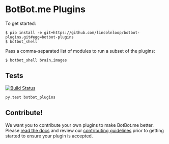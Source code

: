 # BotBot.me Plugins

To get started:

```
$ pip install -e git+https://github.com/lincolnloop/botbot-plugins.git#egg=botbot-plugins
$ botbot_shell
```

Pass a comma-separated list of modules to run a subset of the plugins:

```
$ botbot_shell brain,images
```

## Tests

[![Build Status](https://api.travis-ci.org/lincolnloop/botbot-plugins.png)](https://travis-ci.org/lincolnloop/botbot-plugins)

```
py.test botbot_plugins
```

## Contribute!

We want you to contribute your own plugins to make BotBot.me better. Please [read the docs](https://github.com/lincolnloop/botbot-plugins/blob/master/DOCS.md) and review our [contributing guidelines](https://github.com/lincolnloop/botbot-plugins/blob/master/CONTRIBUTING.md) prior to getting started to ensure your plugin is accepted.

